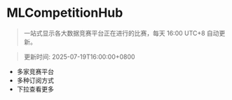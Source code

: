 # MLCompetitionHub

> 一站式显示各大数据竞赛平台正在进行的比赛，每天 16:00 UTC+8 自动更新。
  
> 更新时间: 2025-07-19T16:00:00+0800 

* 多家竞赛平台
* 多种订阅方式
* 下拉查看更多